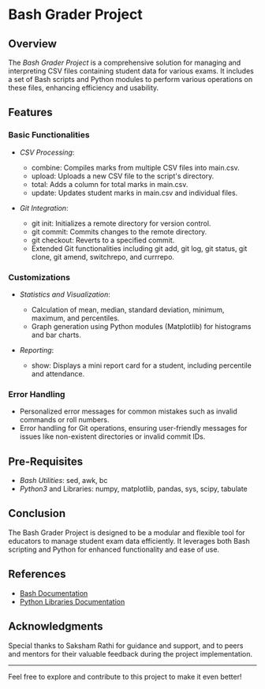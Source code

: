 # Bash Grader Project

## Overview

The *Bash Grader Project* is a comprehensive solution for managing and interpreting CSV files containing student data for various exams. It includes a set of Bash scripts and Python modules to perform various operations on these files, enhancing efficiency and usability.

## Features

### Basic Functionalities

- *CSV Processing*:
  - combine: Compiles marks from multiple CSV files into main.csv.
  - upload: Uploads a new CSV file to the script's directory.
  - total: Adds a column for total marks in main.csv.
  - update: Updates student marks in main.csv and individual files.

- *Git Integration*:
  - git init: Initializes a remote directory for version control.
  - git commit: Commits changes to the remote directory.
  - git checkout: Reverts to a specified commit.
  - Extended Git functionalities including git add, git log, git status, git clone, git amend, switchrepo, and currrepo.

### Customizations

- *Statistics and Visualization*:
  - Calculation of mean, median, standard deviation, minimum, maximum, and percentiles.
  - Graph generation using Python modules (Matplotlib) for histograms and bar charts.

- *Reporting*:
  - show: Displays a mini report card for a student, including percentile and attendance.

### Error Handling

- Personalized error messages for common mistakes such as invalid commands or roll numbers.
- Error handling for Git operations, ensuring user-friendly messages for issues like non-existent directories or invalid commit IDs.

## Pre-Requisites

- *Bash Utilities*: sed, awk, bc
- *Python3* and Libraries: numpy, matplotlib, pandas, sys, scipy, tabulate


## Conclusion

The Bash Grader Project is designed to be a modular and flexible tool for educators to manage student exam data efficiently. It leverages both Bash scripting and Python for enhanced functionality and ease of use.

## References

- [Bash Documentation](https://www.javatpoint.com/bash)
- [Python Libraries Documentation](https://www.w3schools.com)

## Acknowledgments

Special thanks to Saksham Rathi for guidance and support, and to peers and mentors for their valuable feedback during the project implementation.

---

Feel free to explore and contribute to this project to make it even better!
